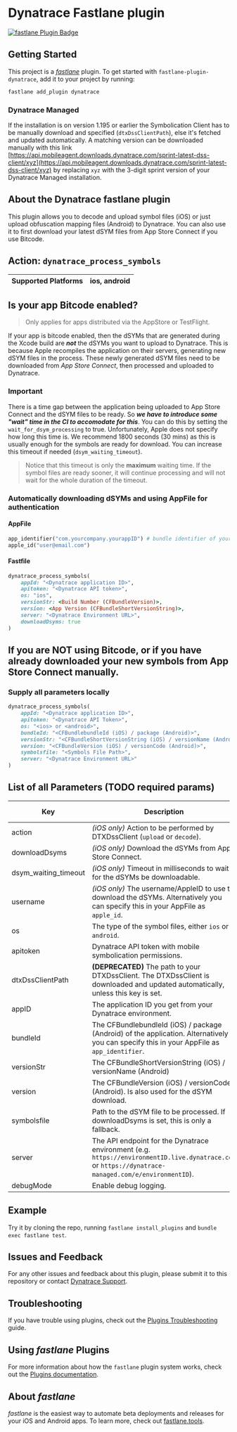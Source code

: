 # Dynatrace Fastlane plugin

[![fastlane Plugin Badge](https://rawcdn.githack.com/fastlane/fastlane/master/fastlane/assets/plugin-badge.svg)](https://rubygems.org/gems/fastlane-plugin-dynatrace)

## Getting Started

This project is a [_fastlane_](https://github.com/fastlane/fastlane) plugin. To get started with `fastlane-plugin-dynatrace`, add it to your project by running:

```bash
fastlane add_plugin dynatrace
```

### Dynatrace Managed
If the installation is on version 1.195 or earlier the Symbolication Client has to be manually download and specified (`dtxDssClientPath`), else it's fetched and updated automatically. A matching version can be downloaded manually with this link [https://api.mobileagent.downloads.dynatrace.com/sprint-latest-dss-client/xyz](https://api.mobileagent.downloads.dynatrace.com/sprint-latest-dss-client/xyz) by replacing `xyz` with the 3-digit sprint version of your Dynatrace Managed installation.

## About the Dynatrace fastlane plugin
This plugin allows you to decode and upload symbol files (iOS) or just upload obfuscation mapping files (Android) to Dynatrace. You can also use it to first download your latest dSYM files from App Store Connect if you use Bitcode.

## Action: `dynatrace_process_symbols`

| Supported Platforms | ios, android |
|---------------------|--------------|

## Is your app Bitcode enabled?
> Only applies for apps distributed via the AppStore or TestFlight.

If your app is bitcode enabled, then the dSYMs that are generated during the Xcode build are **_not_** the dSYMs you want to upload to Dynatrace. This is because Apple recompiles the application on their servers, generating new dSYM files in the process. These newly generated dSYM files need to be downloaded from *App Store Connect*, then processed and uploaded to Dynatrace.

### Important
There is a time gap between the application being uploaded to App Store Connect and the dSYM files to be ready. So **_we have to introduce some "wait" time in the CI to accomodate for this_**. You can do this by setting the `wait_for_dsym_processing` to true. Unfortunately, Apple does not specify how long this time is. We recommend 1800 seconds (30 mins) as this is usually enough for the symbols are ready for download. You can increase this timeout if needed (`dsym_waiting_timeout`). 

> Notice that this timeout is only the **maximum** waiting time. If the symbol files are ready sooner, it will continue processing and will not wait for the whole duration of the timeout.

### Automatically downloading dSYMs and using AppFile for authentication

#### AppFile
```ruby
app_identifier("com.yourcompany.yourappID") # bundle identifier of your app
apple_id("user@email.com")
```

#### Fastfile
```ruby
dynatrace_process_symbols(
	appId: "<Dynatrace application ID>",
	apitoken: "<Dynatrace API token>",
	os: "ios",
	versionStr: <Build Number (CFBundleVersion)>,
	version: <App Version (CFBundleShortVersionString)>,
	server: "<Dynatrace Environment URL>",
	downloadDsyms: true
)
```


## If you are NOT using Bitcode, or if you have already downloaded your new symbols from App Store Connect manually.

### Supply all parameters locally
```ruby
dynatrace_process_symbols(
	appId: "<Dynatrace application ID>",
	apitoken: "<Dynatrace API Token>",
	os: "<ios> or <android>",
	bundleId: "<CFBundlebundleId (iOS) / package (Android)>",
	versionStr: "<CFBundleShortVersionString (iOS) / versionName (Android)>",
	version: "<CFBundleVersion (iOS) / versionCode (Android)>",
	symbolsfile: "<Symbols File Path>",
	server: "<Dynatrace Environment URL>"
)
```

## List of all Parameters (**TODO required params**)
| Key                  | Description                                                                                                                                                           | default value  |
|----------------------|-----------------------------------------------------------------------------------------------------------------------------------------------------------------------|----------------|
| action               | *(iOS only)* Action to be performed by DTXDssClient (`upload` or `decode`).                                                                                             | `upload`       |
| downloadDsyms        | *(iOS only)* Download the dSYMs from App Store Connect.                                                                                                                 | `false`        |
| dsym_waiting_timeout | *(iOS only)* Timeout in milliseconds to wait for the dSYMs be downloadable.                                                                                             | `1800`         |
| username             | *(iOS only)* The username/AppleID to use to download the dSYMs. Alternatively you can specify this in your AppFile as `apple_id`.                                       |                |
| os                   | The type of the symbol files, either `ios` or `android`.                                                                                                              |                |
| apitoken             | Dynatrace API token with mobile symbolication permissions.                                                                                                            |                |
| dtxDssClientPath     | **(DEPRECATED)** The path to your DTXDssClient. The DTXDssClient is downloaded and updated automatically, unless this key is set.                                     |                |
| appID                | The application ID you get from your Dynatrace environment.                                                                                                                   |                |
| bundleId             | The CFBundlebundleId (iOS) / package (Android) of the application. Alternatively you can specify this in your AppFile as `app_identifier`.                            |                |
| versionStr           | The CFBundleShortVersionString (iOS) / versionName (Android)                                                                                                          |                |
| version              | The CFBundleVersion (iOS) / versionCode (Android). Is also used for the dSYM download.                                                                                |                |
| symbolsfile          | Path to the dSYM file to be processed. If downloadDsyms is set, this is only a fallback.                                                                              |                |
| server               | The API endpoint for the Dynatrace environment (e.g. `https://environmentID.live.dynatrace.com` or `https://dynatrace-managed.com/e/environmentID`).                      |                |
| debugMode            | Enable debug logging.                                                                                                                                                 | false          |


## Example
Try it by cloning the repo, running `fastlane install_plugins` and `bundle exec fastlane test`.

## Issues and Feedback
For any other issues and feedback about this plugin, please submit it to this repository or contact [Dynatrace Support](https://support.dynatrace.com).

## Troubleshooting
If you have trouble using plugins, check out the [Plugins Troubleshooting](https://docs.fastlane.tools/plugins/plugins-troubleshooting/) guide.

## Using _fastlane_ Plugins
For more information about how the `fastlane` plugin system works, check out the [Plugins documentation](https://docs.fastlane.tools/plugins/create-plugin/).

## About _fastlane_
_fastlane_ is the easiest way to automate beta deployments and releases for your iOS and Android apps. To learn more, check out [fastlane.tools](https://fastlane.tools).
